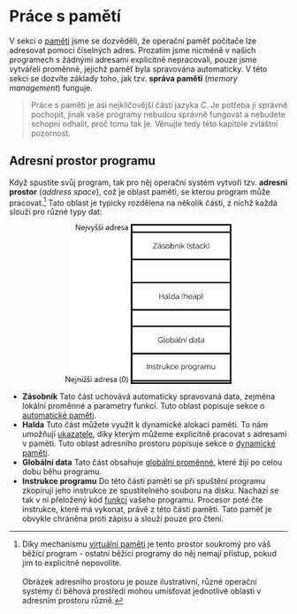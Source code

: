 # Práce s pamětí
V sekci o [paměti](../../uvod/pamet.md) jsme se dozvěděli, že operační paměť počítače lze adresovat
pomocí číselných adres. Prozatím jsme nicméně v našich programech s žádnými adresami explicitně
nepracovali, pouze jsme vytvářeli proměnné, jejichž paměť byla spravována automaticky. V této sekci
se dozvíte základy toho, jak tzv. **správa paměti** (*memory management*) funguje.

> Práce s pamětí je asi nejklíčovější částí jazyka *C*. Je potřeba ji správně pochopit, jinak
> vaše programy nebudou správně fungovat a nebudete schopni odhalit, proč tomu tak je. Věnujte tedy
> této kapitole zvláštní pozornost.

## Adresní prostor programu
Když spustíte svůj program, tak pro něj operační systém vytvoří tzv. **adresní prostor**
(*address space*), což je oblast paměti, se kterou program může pracovat.[^1] Tato oblast je typicky
rozdělena na několik částí, z nichž každá slouží pro různé typy dat:

<div style="display: flex; justify-content: center;">
    <img src="../../static/img/address_space.png" alt="Adresní prostor běžícího programu" width="300px" />
</div>

[^1]: Díky mechanismu
[virtuální paměti](https://cs.wikipedia.org/wiki/Virtu%C3%A1ln%C3%AD_pam%C4%9B%C5%A5) je tento
prostor soukromý pro váš běžící program - ostatní běžící programy do něj nemají přístup, pokud jim
to explicitně nepovolíte.<br /><br />
Obrázek adresního prostoru je pouze ilustrativní, různé operační systémy či běhová prostředí mohou
umísťovat jednotlivé oblasti v adresním prostoru různě.

- **Zásobník** Tato část uchovává automaticky spravovaná data, zejména lokální proměnné a parametry
funkcí. Tuto oblast popisuje sekce o [automatické paměti](automaticka_pamet.md).
- **Halda** Tuto část můžete využít k dynamické alokaci paměti. To nám umožňují
[ukazatele](ukazatele.md), díky kterým můžeme explicitně pracovat s adresami v paměti. Tuto oblast
adresního prostoru popisuje sekce o [dynamické paměti](dynamicka_pamet.md).
- **Globální data** Tato část obsahuje [globální proměnné](../promenne/globalni_promenne.md),
které žijí po celou dobu běhu programu.
- **Instrukce programu** Do této části paměti se při spuštění programu zkopírují jeho instrukce
ze spustitelného souboru na disku. Nachází se tak v ní přeložený kód
[funkcí](../funkce/funkce.md) vašeho programu. Procesor poté čte instrukce, které má vykonat, právě
z této části paměti. Tato paměť je obvykle chráněna proti zápisu a slouží pouze pro čtení.
